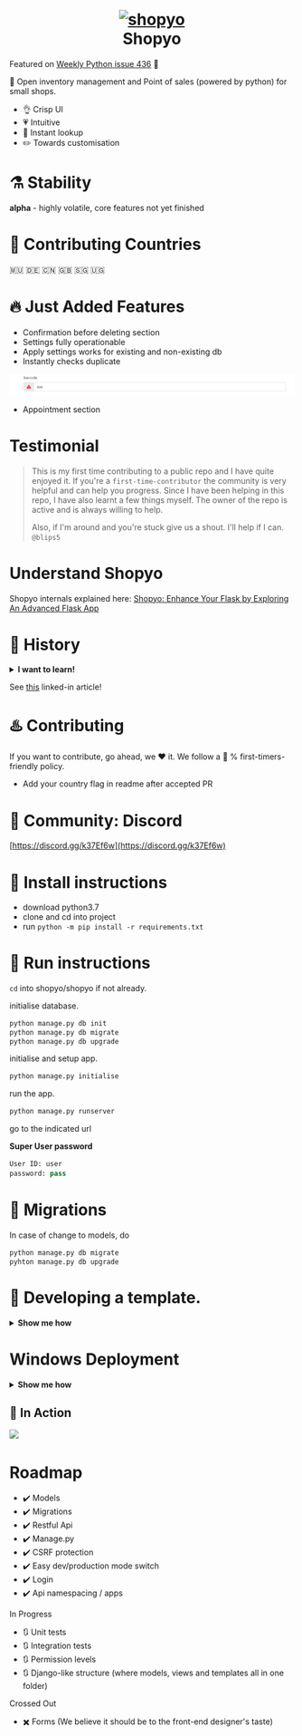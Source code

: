 <h1 align="center">
  <br>
  <a href="https://github.com/Abdur-rahmaanJ"><img src="https://github.com/Abdur-rahmaanJ/shopyo/blob/master/shopyo.png" alt="shopyo" width="300px" height="300px"></a>
  <br>
  Shopyo
  <br>
</h1>

Featured on [Weekly Python issue 436](https://newsletry.com/Home/Python%20Weekly/9a578693-14ba-47c5-8a8e-08d7b0139fe7) 🌟

🎁 Open inventory management  and Point of sales (powered by python) for small shops. 

- :ok_hand: Crisp UI
- :heartpulse: Intuitive
- :sparkler: Instant lookup
- :pencil2: Towards customisation

# ⚗️ Stability

**alpha** - highly volatile, core features not yet finished

# 💌 Contributing Countries

🇲🇺 🇩🇪 🇨🇳 🇬🇧 🇸🇬 🇺🇬

# 🔥 Just Added Features

- Confirmation before deleting section
- Settings fully operationable
- Apply settings works for existing and non-existing db
- Instantly checks duplicate

![](screenshots/shopyoduplicatecheck.png)

- Appointment section

# Testimonial

 >  This is my first time contributing to a public repo and I have quite enjoyed it. If you're a ``first-time-contributor`` the community is very helpful and can help you progress. Since I have been helping in this repo, I have also learnt a few things myself. The owner of the repo is active and is always willing to help.
>
> Also, if I'm around and you're stuck give us a shout. I'll help if I can. ``@blips5``


# Understand Shopyo

Shopyo internals explained here: [Shopyo: Enhance Your Flask by Exploring An Advanced Flask App](https://www.pythonmembers.club/2020/02/25/shopyo-enhance-your-flask-by-exploring-an-advanced-flask-app/)
  

# 📖 History

<details><summary><b>I want to learn!</b></summary>

Months ago, I was searching github for a point of sales solution that used Python. What bothered me was that many of the applications I found were not ideal. Some required Posgres with the expectation that a user would already have this installed, others had codebases that were a mess of spaghetti code, yet others were django-based accounting monsters ...

I decided to try making my own solution, modeled after a client request, I had once recived. I Made it flask-based with SQLalchemy and SQLite. You can instantly get started with no hassle, switching to something more powerful when you want to (since it uses an ORM)

For the UI, we used the latest, bootstrap4, fa5 and jq3. Interestingly enough, I had two shop owners try it and they were very impressed with the ease of use.

It is still in devolopment and supports instant lookup. Long story short, with some programming skills, you can solve some everyday problems. And yes, no cdn, all libs are bundled so that you can use it completely offline

</details>

See [this](https://www.linkedin.com/feed/update/urn:li:activity:6551367967978979328) linked-in article!

# ♨️ Contributing

If you want to contribute, go ahead, we ❤️ it. We follow a 💯 % first-timers-friendly policy.

- Add your country flag in readme after accepted PR

# 💬 Community: Discord
[https://discord.gg/k37Ef6w](https://discord.gg/k37Ef6w)

# 🔧 Install instructions

- download python3.7
- clone and cd into project
- run ```python -m pip install -r requirements.txt```

# 👟 Run instructions

``cd`` into shopyo/shopyo if not already.

initialise database.

```
python manage.py db init
python manage.py db migrate
python manage.py db upgrade
```

initialise and setup app.

```python
python manage.py initialise
```

run the app.

```python
python manage.py runserver
```

go to the indicated url

**Super User password**

```python
User ID: user 
password: pass
```

# 🔩 Migrations

In case of change to models, do

```
python manage.py db migrate
pyhton manage.py db upgrade
```

# :construction: Developing a template.

<details><summary><b>Show me how</b></summary>

Each landing page and subsection should contain the following headers.


``{% extends "base/main_base.html" %}`` //  extends the base.html file.

``{% set active_page = "sectionName" %}`` // sets the active section (change section name).



#### Create the main landing page of a new section in the template folder.

Inside the template folder create a folder named as you want

```
/template
    /base
    /<changeme> (swap <changeme> for section name).
        index.html
```

#### Create a subsection template.

Inside the template folder create a new file under the folder named same as the section.

```
/template 
    /base
    /section_name
        index.html
        anotherfile.html 
```

#### Create navigation elements for a new section.


Inside the template folder create a file named ``nav.html``.

```
/template
    /base
    /example_section_name
        index.html
        nav.html
```

In the  ```nav.html```  file elements for the navigation can be created.


#### To display the navagation elements.

Open the template ``/base`` folder and locate the ``nav_base.html``.

In the ``nav_bar_log([])`` array. Enter the section name last in the list.


```python3
{% set nav_bar_log = [
  ('section0'),
  ('section1'),
  ('new_section')
  ] %}

Now enter a new elif statement containing a reference to the _nav.html

    {% if active_page == nav_bar_log[0] %}
      {% include "section0/nav.html" %}
      
    {% elif active_page == nav_bar_log[1] %}
      {% include "section1/nav.html" %}

    {% elif active_page == nav_bar_log[2] %} <- - - Add 1 to index.
      {% include "new_section/nav.html" %}
```

Then the navagation elements will be displayed in the new section.

</details>



# Windows Deployment

<details><summary><b>Show me how</b></summary>

[youtube demo](https://youtu.be/fOUEyuMgZ0U)

</details>

## 🍳 In Action
![](shopyo_min.gif)

# Roadmap

- ✔️ Models
- ✔️ Migrations
- ✔️ Restful Api
- ✔️ Manage.py
- ✔️ CSRF protection
- ✔️ Easy dev/production mode switch
- ✔️ Login
- ✔️ Api namespacing / apps

In Progress

- 🔃 Unit tests
- 🔃 Integration tests
- 🔃 Permission levels
- 🔃 Django-like structure (where models, views and templates all in one  folder)

Crossed Out

- ✖️ Forms (We believe it should be to the front-end designer's taste)

